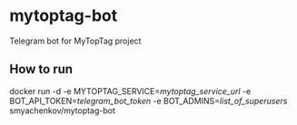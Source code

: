 # mytoptag-bot
Telegram bot for MyTopTag project


## How to run
docker run -d -e MYTOPTAG_SERVICE=*mytoptag_service_url* -e BOT_API_TOKEN=*telegram_bot_token* -e BOT_ADMINS=*list_of_superusers* smyachenkov/mytoptag-bot
